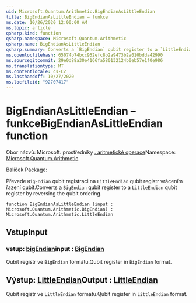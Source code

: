```yaml
---
uid: Microsoft.Quantum.Arithmetic.BigEndianAsLittleEndian
title: BigEndianAsLittleEndian – funkce
ms.date: 10/26/2020 12:00:00 AM
ms.topic: article
qsharp.kind: function
qsharp.namespace: Microsoft.Quantum.Arithmetic
qsharp.name: BigEndianAsLittleEndian
qsharp.summary: Converts a `BigEndian` qubit register to a `LittleEndian` qubit register by reversing the qubit ordering.
ms.openlocfilehash: 65074b74bcc952efc8b2a9473b2a010bdda42990
ms.sourcegitcommit: 29e0d88a30e4166fa580132124b0eb57e1f0e986
ms.translationtype: MT
ms.contentlocale: cs-CZ
ms.lasthandoff: 10/27/2020
ms.locfileid: "92707417"
---
```

# <a name="bigendianaslittleendian-function"></a><span data-ttu-id="9e078-102">BigEndianAsLittleEndian – funkce</span><span class="sxs-lookup"><span data-stu-id="9e078-102">BigEndianAsLittleEndian function</span></span>

<span data-ttu-id="9e078-103">Obor názvů: Microsoft. prostředníky [. aritmetické operace](xref:Microsoft.Quantum.Arithmetic)</span><span class="sxs-lookup"><span data-stu-id="9e078-103">Namespace: [Microsoft.Quantum.Arithmetic](xref:Microsoft.Quantum.Arithmetic)</span></span>

<span data-ttu-id="9e078-104">Balíček [](https://nuget.org/packages/)</span><span class="sxs-lookup"><span data-stu-id="9e078-104">Package: [](https://nuget.org/packages/)</span></span>


<span data-ttu-id="9e078-105">Převede `BigEndian` qubit registraci na `LittleEndian` qubit registr vrácením řazení qubit.</span><span class="sxs-lookup"><span data-stu-id="9e078-105">Converts a `BigEndian` qubit register to a `LittleEndian` qubit register by reversing the qubit ordering.</span></span>

```qsharp
function BigEndianAsLittleEndian (input : Microsoft.Quantum.Arithmetic.BigEndian) : Microsoft.Quantum.Arithmetic.LittleEndian
```


## <a name="input"></a><span data-ttu-id="9e078-106">Vstup</span><span class="sxs-lookup"><span data-stu-id="9e078-106">Input</span></span>

### <a name="input--bigendian"></a><span data-ttu-id="9e078-107">vstup: [bigEndian](xref:Microsoft.Quantum.Arithmetic.BigEndian)</span><span class="sxs-lookup"><span data-stu-id="9e078-107">input : [BigEndian](xref:Microsoft.Quantum.Arithmetic.BigEndian)</span></span>

<span data-ttu-id="9e078-108">Qubit registr ve `BigEndian` formátu.</span><span class="sxs-lookup"><span data-stu-id="9e078-108">Qubit register in `BigEndian` format.</span></span>



## <a name="output--littleendian"></a><span data-ttu-id="9e078-109">Výstup: [LittleEndian](xref:Microsoft.Quantum.Arithmetic.LittleEndian)</span><span class="sxs-lookup"><span data-stu-id="9e078-109">Output : [LittleEndian](xref:Microsoft.Quantum.Arithmetic.LittleEndian)</span></span>

<span data-ttu-id="9e078-110">Qubit registr ve `LittleEndian` formátu.</span><span class="sxs-lookup"><span data-stu-id="9e078-110">Qubit register in `LittleEndian` format.</span></span>